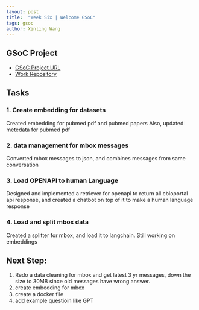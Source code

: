 ```yaml
---
layout: post
title:  "Week Six | Welcome GSoC"
tags: gsoc
author: Xinling Wang
---
```


## GSoC Project

- [GSoC Project URL](https://summerofcode.withgoogle.com/programs/2024/projects/5PYvMkWW)
- [Work Repository](https://github.com/cannin/gsoc_2024_cbioportal_chatbot)

## Tasks
### 1. Create embedding for datasets
Created embedding for pubmed pdf and pubmed papers
Also, updated metedata for pubmed pdf
    
### 2. data management for mbox messages
Converted mbox messages to json, and combines messages from same conversation
    
### 3. Load OPENAPI to human Language
Designed and implemented a retriever for openapi to return all cbioportal api response, 
and created a chatbot on top of it to make a human language response

### 4. Load and split mbox data     
Created a splitter for mbox, and load it to langchain.
Still working on embeddings

## Next Step:
1. Redo a data cleaning for mbox and get latest 3 yr messages, down the size to 30MB since old messages have wrong answer.
2. create embedding for mbox
3. create a docker file
4. add example questioin like GPT
    

    
